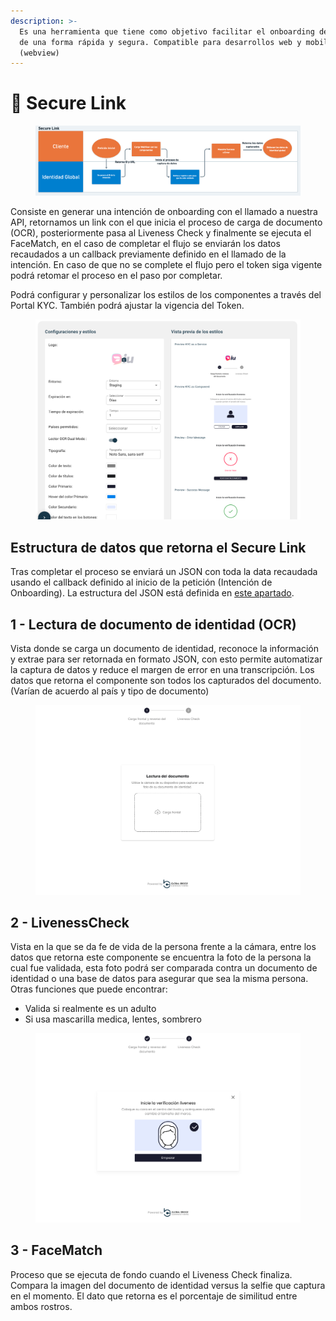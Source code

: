```yaml
---
description: >-
  Es una herramienta que tiene como objetivo facilitar el onboarding de usuarios
  de una forma rápida y segura. Compatible para desarrollos web y mobile
  (webview)
---
```


# 🔐 Secure Link

<figure><img src="../.gitbook/assets/Captura de pantalla 2023-05-30 a la(s) 13.50.03.png" alt=""><figcaption></figcaption></figure>

Consiste en generar una intención de onboarding con el llamado a nuestra API, retornamos un link con el que inicia el proceso de carga de documento (OCR), posteriormente pasa al Liveness Check y finalmente se ejecuta el FaceMatch, en el caso de completar el flujo se enviarán los datos recaudados a un callback previamente definido en el llamado de la intención. En caso de que no se complete el flujo pero el token siga vigente podrá retomar el proceso en el paso por completar.

Podrá configurar y personalizar los estilos de los componentes a través del Portal KYC. También podrá ajustar la vigencia del Token.

<figure><img src="../.gitbook/assets/Captura de pantalla 2023-05-30 a la(s) 11.54.10 (1).png" alt=""><figcaption></figcaption></figure>

## Estructura de datos que retorna el Secure Link

Tras completar el proceso se enviará un JSON con toda la data recaudada usando el callback definido al inicio de la petición (Intención de Onboarding). La estructura del JSON está definida en [este apartado](https://global-bridge-connections-paragu.gitbook.io/dashboard-kyc/base-de-conocimientos/que-datos-retorna-el-servicio-de-secure-link).



## 1 - Lectura de documento de identidad (OCR)

Vista donde se carga un documento de identidad, reconoce la información y extrae para ser retornada en formato JSON, con esto permite automatizar la captura de datos y reduce el margen de error en una transcripción. Los datos que retorna el componente son todos los capturados del documento. (Varían de acuerdo al país y tipo de documento)

<figure><img src="../.gitbook/assets/Captura de pantalla 2023-05-30 a la(s) 11.44.02.png" alt=""><figcaption></figcaption></figure>

## 2 - LivenessCheck

Vista en la que se da fe de vida de la persona frente a la cámara, entre los datos que retorna este componente se encuentra la foto de la persona la cual fue validada, esta foto podrá ser comparada contra un documento de identidad o una base de datos para asegurar que sea la misma persona. Otras funciones que puede encontrar:

* Valida si realmente es un adulto
* Si usa mascarilla medica, lentes, sombrero

<figure><img src="../.gitbook/assets/Captura de pantalla 2023-05-30 a la(s) 11.46.31.png" alt=""><figcaption></figcaption></figure>

## 3 - FaceMatch

Proceso que se ejecuta de fondo cuando el Liveness Check finaliza. Compara la imagen del documento de identidad versus la selfie que captura en el momento. El dato que retorna es el porcentaje de similitud entre ambos rostros.


